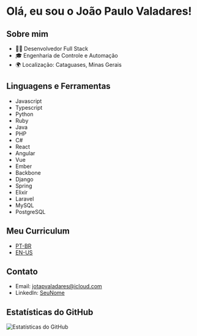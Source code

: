 # Olá, eu sou o João Paulo Valadares!

## Sobre mim
- 👨‍💻 Desenvolvedor Full Stack
- 🎓 Engenharia de Controle e Automação
- 🌍 Localização: Cataguases, Minas Gerais

## Linguagens e Ferramentas
- Javascript
- Typescript
- Python
- Ruby
- Java
- PHP
- C#
- React
- Angular
- Vue
- Ember
- Backbone
- Django
- Spring
- Elixir
- Laravel
- MySQL
- PostgreSQL

## Meu Curriculum
- [PT-BR](link_do_projeto1)
- [EN-US](link_do_projeto2)

## Contato
- Email: jotapvaladares@icloud.com
- LinkedIn: [SeuNome](https://www.linkedin.com/in/jotapvaladaresdev)

## Estatísticas do GitHub
![Estatísticas do GitHub](https://github-readme-stats.vercel.app/api?username=jotapvaladaresdev&show_icons=true&count_private=true&hide=contribs&theme=radical)
